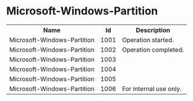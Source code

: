 # Microsoft-Windows-Partition

<table>
<colgroup><col/><col/><col/></colgroup>
<tr><th>Name</th><th>Id</th><th>Description</th></tr>
<tr><td>Microsoft-Windows-Partition</td><td>1001</td><td>Operation started.</td></tr>
<tr><td>Microsoft-Windows-Partition</td><td>1002</td><td>Operation completed.</td></tr>
<tr><td>Microsoft-Windows-Partition</td><td>1003</td><td></td></tr>
<tr><td>Microsoft-Windows-Partition</td><td>1004</td><td></td></tr>
<tr><td>Microsoft-Windows-Partition</td><td>1005</td><td></td></tr>
<tr><td>Microsoft-Windows-Partition</td><td>1006</td><td>For internal use only.</td></tr>
</table>
